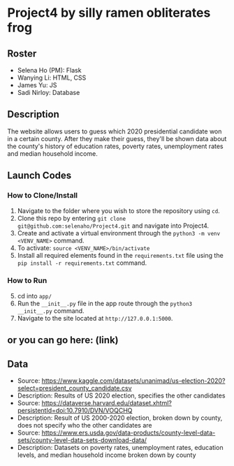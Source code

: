 # Project4 by silly ramen obliterates frog
## Roster
* Selena Ho (PM): Flask
* Wanying Li: HTML, CSS
* James Yu: JS
* Sadi Nirloy: Database
## Description
The website allows users to guess which 2020 presidential candidate won in a certain county. After they make their guess, they'll be shown data about the county's history of education rates, poverty rates, unemployment rates and median household income.
## Launch Codes
### How to Clone/Install
1) Navigate to the folder where you wish to store the repository using `cd`. 
2) Clone this repo by entering `git clone git@github.com:selenaho/Project4.git` and navigate into Project4. 
3) Create and activate a virtual environment through the `python3 -m venv <VENV_NAME>` command. 
4) To activate: `source <VENV_NAME>/bin/activate`
5) Install all required elements found in the `requirements.txt` file using the `pip install -r requirements.txt` command.  

### How to Run
5) cd into `app/` 
6) Run the `__init__.py` file in the app route through the `python3 __init__.py` command. 
6) Navigate to the site located at `http://127.0.0.1:5000`. 

## or you can go here: (link)

## Data
* Source: https://www.kaggle.com/datasets/unanimad/us-election-2020?select=president_county_candidate.csv 
* Description: Results of US 2020 election, specifies the other candidates
* Source: https://dataverse.harvard.edu/dataset.xhtml?persistentId=doi:10.7910/DVN/VOQCHQ
* Description: Result of US 2000-2020 election, broken down by county, does not specify who the other candidates are
* Source: https://www.ers.usda.gov/data-products/county-level-data-sets/county-level-data-sets-download-data/ 
* Description: Datasets on poverty rates, unemployment rates, education levels, and median household income broken down by county
